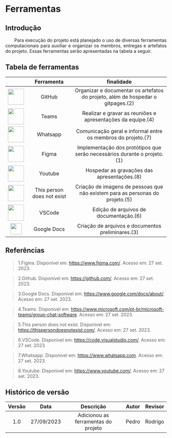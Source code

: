 # Ferramentas

## Introdução
<p align="justify">&emsp;&emsp;Para execução do projeto está planejado o uso de diversas ferramentas computacionais para auxiliar e organizar os membros, entregas e artefatos do projeto. Essas ferramentas serão apresentadas na tabela a seguir. </p>


## Tabela de ferramentas

|           | Ferramenta | finalidade |  
|:---------:| :---------:| :--------: | 
| <img src="https://cdn-icons-png.flaticon.com/512/25/25231.png" width=50> | GitHub |Organizar e documentar os artefatos do projeto, além de hospedar o gitpages.(2) | 
| <img src="https://logodownload.org/wp-content/uploads/2021/08/microsoft-teams-logo-1.png" width=50> |Teams| Realizar e gravar as reuniões e apresentações da equipe.(4) | 
| <img src="https://cdn.icon-icons.com/icons2/2592/PNG/512/whatsapp_logo_icon_154480.png" width=50> |Whatsapp| Comunicação geral e informal entre os membros do projeto.(7)  | 
| <img src="https://logowik.com/content/uploads/images/figma.jpg" width=50> |Figma | Implementação dos protótipos que serão necessários durante o projeto.(1)  | 
| <img src="https://img.freepik.com/vetores-premium/logo-vermelho-do-youtube-logo-de-midia-social_197792-1803.jpg" width=50> |Youtube | Hospedar as gravações das apresentações.(8)  | 
| <img src="https://cdnstorage.sendbig.com/unreal/female.webp" width=50> |This person does not exist | Criação de imagens de pessoas que não existem para as personas do projeto.(5)  | 
| <img src="https://logowik.com/content/uploads/images/visual-studio-code7642.jpg" width=50> |VSCode| Edição de arquivos de documentação.(6)  | 
| <img src="https://mailmeteor.com/logos/assets/PNG/Google_Docs_Logo_512px.png" width=35> |Google Docs| Criação de arquivos e documentos preliminares.(3)  | 

## Referências

> 1.Figma. Disponível em: <https://www.figma.com/>. Acesso em: 27 set. 2023.

> 2.Github. Disponível em: <https://github.com/>. Acesso em: 27 set. 2023.

> 3.Google Docs. Disponível em: <https://www.google.com/docs/about/>. Acesso em: 27 set. 2023.

> 4.Teams. Disponível em: <https://www.microsoft.com/pt-br/microsoft-teams/group-chat-software>. Acesso em: 27 set. 2023.

> 5.This person does not exist. Disponível em: <https://thispersondoesnotexist.com/>. Acesso em: 27 set. 2023.

> 6.VSCode. Disponível em: <https://code.visualstudio.com/>. Acesso em: 27 set. 2023.

> 7.Whatsapp. Disponível em: <https://www.whatsapp.com>. Acesso em: 27 set. 2023.

> 8.Youtube. Disponível em: <https://www.youtube.com/>. Acesso em: 27 set. 2023.



## Histórico de versão
<center>

| Versão |    Data    |      Descrição       |  Autor  | Revisor |
| :----: | :--------: | :------------------: | :-----: | :-----: |
|  1.0   | 27/09/2023 | Adicionou as ferramentas do projeto| Pedro | Rodrigo  |

</center>